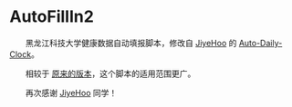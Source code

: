 # AutoFillIn2

&emsp;&emsp;黑龙江科技大学健康数据自动填报脚本，修改自 [JiyeHoo](https://github.com/JiyeHoo) 的 [Auto-Daily-Clock](https://github.com/JiyeHoo/Auto-Daily-Clock)。 

&emsp;&emsp;相较于 [原来的版本](https://github.com/bianyukun1213/AutoFillIn)，这个脚本的适用范围更广。

&emsp;&emsp;再次感谢 [JiyeHoo](https://github.com/JiyeHoo) 同学！
